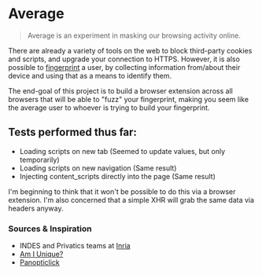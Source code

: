 # Average
> Average is an experiment in masking our browsing activity online.

There are already a variety of tools on the web to block third-party cookies and scripts, and upgrade your connection to HTTPS. However, it is also possible to [fingerprint](https://en.wikipedia.org/wiki/Device_fingerprint) a user, by collecting information from/about their device and using that as a means to identify them. 

The end-goal of this project is to build a browser extension across all browsers that will be able to "fuzz" your fingerprint, making you seem like the average user to whoever is trying to build your fingerprint. 

## Tests performed thus far:
* Loading scripts on new tab (Seemed to update values, but only temporarily)
* Loading scripts on new navigation (Same result)
* Injecting content_scripts directly into the page (Same result)

I'm beginning to think that it won't be possible to do this via a browser extension. I'm also concerned that a simple XHR will grab the same data via headers anyway.

### Sources & Inspiration
* INDES and Privatics teams at [Inria](https://extensions.inrialpes.fr/)
* [Am I Unique?](https://amiunique.org/about)
* [Panopticlick](https://panopticlick.eff.org/)